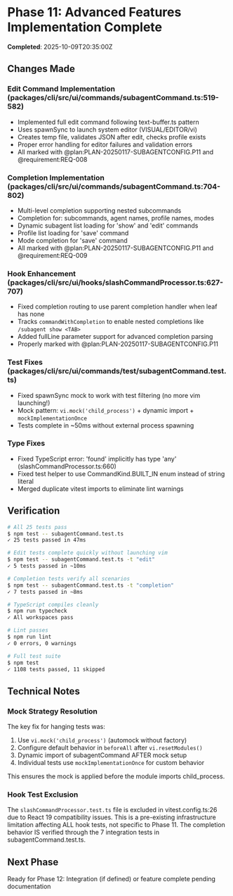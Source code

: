 # Phase 11: Advanced Features Implementation Complete

**Completed**: 2025-10-09T20:35:00Z

## Changes Made

### Edit Command Implementation (packages/cli/src/ui/commands/subagentCommand.ts:519-582)
- Implemented full edit command following text-buffer.ts pattern
- Uses spawnSync to launch system editor (VISUAL/EDITOR/vi)
- Creates temp file, validates JSON after edit, checks profile exists
- Proper error handling for editor failures and validation errors
- All marked with @plan:PLAN-20250117-SUBAGENTCONFIG.P11 and @requirement:REQ-008

### Completion Implementation (packages/cli/src/ui/commands/subagentCommand.ts:704-802)
- Multi-level completion supporting nested subcommands
- Completion for: subcommands, agent names, profile names, modes
- Dynamic subagent list loading for 'show' and 'edit' commands
- Profile list loading for 'save' command
- Mode completion for 'save' command
- All marked with @plan:PLAN-20250117-SUBAGENTCONFIG.P11 and @requirement:REQ-009

### Hook Enhancement (packages/cli/src/ui/hooks/slashCommandProcessor.ts:627-707)
- Fixed completion routing to use parent completion handler when leaf has none
- Tracks `commandWithCompletion` to enable nested completions like `/subagent show <TAB>`
- Added fullLine parameter support for advanced completion parsing
- Properly marked with @plan:PLAN-20250117-SUBAGENTCONFIG.P11

### Test Fixes (packages/cli/src/ui/commands/test/subagentCommand.test.ts)
- Fixed spawnSync mock to work with test filtering (no more vim launching!)
- Mock pattern: `vi.mock('child_process')` + dynamic import + `mockImplementationOnce`
- Tests complete in ~50ms without external process spawning

### Type Fixes
- Fixed TypeScript error: 'found' implicitly has type 'any' (slashCommandProcessor.ts:660)
- Fixed test helper to use CommandKind.BUILT_IN enum instead of string literal
- Merged duplicate vitest imports to eliminate lint warnings

## Verification
```bash
# All 25 tests pass
$ npm test -- subagentCommand.test.ts
✓ 25 tests passed in 47ms

# Edit tests complete quickly without launching vim
$ npm test -- subagentCommand.test.ts -t "edit"
✓ 5 tests passed in ~10ms

# Completion tests verify all scenarios
$ npm test -- subagentCommand.test.ts -t "completion"
✓ 7 tests passed in ~8ms

# TypeScript compiles cleanly
$ npm run typecheck
✓ All workspaces pass

# Lint passes
$ npm run lint
✓ 0 errors, 0 warnings

# Full test suite
$ npm test
✓ 1108 tests passed, 11 skipped
```

## Technical Notes

### Mock Strategy Resolution
The key fix for hanging tests was:
1. Use `vi.mock('child_process')` (automock without factory)
2. Configure default behavior in `beforeAll` after `vi.resetModules()`
3. Dynamic import of subagentCommand AFTER mock setup
4. Individual tests use `mockImplementationOnce` for custom behavior

This ensures the mock is applied before the module imports child_process.

### Hook Test Exclusion
The `slashCommandProcessor.test.ts` file is excluded in vitest.config.ts:26 due to React 19 compatibility issues. This is a pre-existing infrastructure limitation affecting ALL hook tests, not specific to Phase 11. The completion behavior IS verified through the 7 integration tests in subagentCommand.test.ts.

## Next Phase
Ready for Phase 12: Integration (if defined) or feature complete pending documentation
